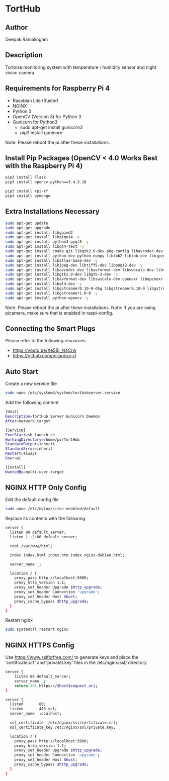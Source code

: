 # TortHub
## Author
Deepak Ramalingam

## Description
Tortoise monitoring system with temperature / humidity sensor and night vision camera.

## Requirements for Raspberry Pi 4
* Raspbian Lite (Buster)
* NGINX
* Python 3
* OpenCV (Version 3) for Python 3
* Gunicorn for Python3:
  * sudo apt-get install gunicorn3
  * pip3 install gunicorn

Note: Please reboot the pi after these installations.

## Install Pip Packages (OpenCV < 4.0 Works Best with the Raspberry Pi 4)
```sh
pip3 install Flask
pip3 install opencv-python==3.4.3.18

pip3 install rpi-rf
pip3 install pymongo
```

## Extra Installations Necessary
```sh
sudo apt-get update
sudo apt-get upgrade
sudo apt-get install libgpiod2
sudo apt-get install libqtgui4 -y
sudo apt-get install python3-pyqt5 -y
sudo apt-get install libqt4-test -y
sudo apt-get install cmake git libgtk2.0-dev pkg-config libavcodec-dev -y
sudo apt-get install python-dev python-numpy libtbb2 libtbb-dev libjpeg-dev libpng-dev libtiff-dev libjasper-dev libdc1394-22-dev -y
sudo apt-get install libatlas-base-dev -y
sudo apt-get install libjpeg-dev libtiff5-dev libpng12-dev -y
sudo apt-get install libavcodec-dev libavformat-dev libswscale-dev libv4l-dev -y
sudo apt-get install libgtk2.0-dev libgtk-3-dev -y
sudo apt-get install libavformat-dev libswscale-dev openexr libopenexr-dev -y
sudo apt-get install libqt4-dev -y
sudo apt-get install libgstreamer0.10-0-dbg libgstreamer0.10-0 libgstreamer0.10-dev libgstreamer-plugins-base0.10-dev -y
sudo apt-get install libgstreamer1.0-0 -y
sudo apt-get install python-opencv -y
```

Note: Please reboot the pi after these installations.
Note: If you are using picamera, make sure that is enabled in raspi-config.

## Connecting the Smart Plugs
Please refer to the following resources:
* https://youtu.be/Xe5Bj_N4Crw
* https://github.com/milaq/rpi-rf

## Auto Start
Create a new service file
```sh
sudo nano /etc/systemd/system/torthubserver.service
```

Add the following content
```sh
[Unit]
Description=TortHub Server Gunicorn Daemon
After=network.target

[Service]
ExecStart=sh launch.sh
WorkingDirectory=/home/pi/TortHub
StandardOutput=inherit
StandardError=inherit
Restart=always
User=pi

[Install]
WantedBy=multi-user.target
```

## NGINX HTTP Only Config
Edit the default config file

```sh
sudo nano /etc/nginx/sites-enabled/default
```

Replace its contents with the following

```sh
server {
  listen 80 default_server;
  listen [::]:80 default_server;

  root /var/www/html;

  index index.html index.htm index.nginx-debian.html;

  server_name _;

  location / {
    proxy_pass http://localhost:5000;
    proxy_http_version 1.1;
    proxy_set_header Upgrade $http_upgrade;
    proxy_set_header Connection 'upgrade';
    proxy_set_header Host $host;
    proxy_cache_bypass $http_upgrade;
  }
}
```

Restart nginx

```sh
sudo systemctl restart nginx
```

## NGINX HTTPS Config

Use https://www.sslforfree.com/ to generate keys and place the 'certificate.crt' and 'privatet.key' files in the /etc/nginx/ssl/ directory

```sh
server {
    listen 80 default_server;
    server_name _;
    return 301 https://$host$request_uri;
}

server {
  listen       80;
  listen       443 ssl;
  server_name  localhost;

  ssl_certificate  /etc/nginx/ssl/certificate.crt;
  ssl_certificate_key /etc/nginx/ssl/private.key;

  location / {
    proxy_pass http://localhost:5000;
    proxy_http_version 1.1;
    proxy_set_header Upgrade $http_upgrade;
    proxy_set_header Connection 'upgrade';
    proxy_set_header Host $host;
    proxy_cache_bypass $http_upgrade;
  }
}
```
